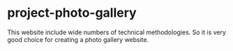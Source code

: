 project-photo-gallery
=====================
This website include wide numbers of technical methodologies. So it is very good choice for creating a photo gallery website.
